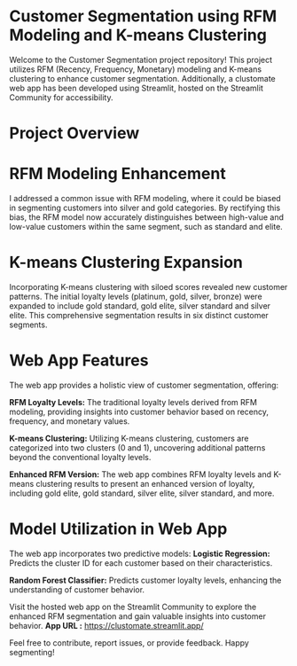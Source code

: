 # Customer Segmentation using RFM Modeling and K-means Clustering
Welcome to the Customer Segmentation project repository! This project utilizes RFM (Recency, Frequency, Monetary) modeling and K-means clustering to enhance customer segmentation. Additionally, a clustomate web app has been developed using Streamlit, hosted on the Streamlit Community for accessibility.

# Project Overview
# RFM Modeling Enhancement
I addressed a common issue with RFM modeling, where it could be biased in segmenting customers into silver and gold categories. By rectifying this bias, the RFM model now accurately distinguishes between high-value and low-value customers within the same segment, such as standard and elite.

# K-means Clustering Expansion
Incorporating K-means clustering with siloed scores revealed new customer patterns. The initial loyalty levels (platinum, gold, silver, bronze) were expanded to include  gold standard, gold elite, silver standard and silver elite. This comprehensive segmentation results in six distinct customer segments.

# Web App Features
The web app provides a holistic view of customer segmentation, offering:

**RFM Loyalty Levels:** The traditional loyalty levels derived from RFM modeling, providing insights into customer behavior based on recency, frequency, and monetary values.

**K-means Clustering:** Utilizing K-means clustering, customers are categorized into two clusters (0 and 1), uncovering additional patterns beyond the conventional loyalty levels.

**Enhanced RFM Version:** The web app combines RFM loyalty levels and K-means clustering results to present an enhanced version of loyalty, including gold elite, gold standard, silver elite, silver standard, and more.

# Model Utilization in Web App

The web app incorporates two predictive models:
**Logistic Regression:** Predicts the cluster ID for each customer based on their characteristics.

**Random Forest Classifier:** Predicts customer loyalty levels, enhancing the understanding of customer behavior.

Visit the hosted web app on the Streamlit Community to explore the enhanced RFM segmentation and gain valuable insights into customer behavior.
**App URL :** https://clustomate.streamlit.app/

Feel free to contribute, report issues, or provide feedback. Happy segmenting!


